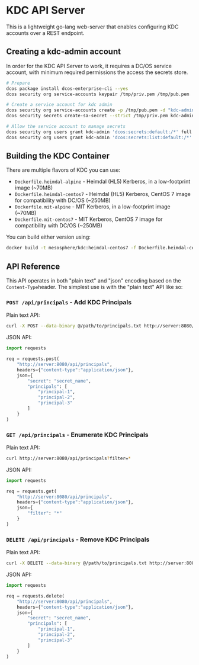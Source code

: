 # KDC API Server

This is a lightweight go-lang web-server that enables configuring KDC accounts over a REST endpoint.

## Creating a kdc-admin account

In order for the KDC API Server to work, it requires a DC/OS service account, with minimum required permissions the access the secrets store.

```sh
# Prepare
dcos package install dcos-enterprise-cli --yes
dcos security org service-accounts keypair /tmp/priv.pem /tmp/pub.pem

# Create a service account for kdc admin
dcos security org service-accounts create -p /tmp/pub.pem -d "kdc-admin-sa" kdc-admin
dcos security secrets create-sa-secret --strict /tmp/priv.pem kdc-admin "/kdc-admin"

# Allow the service account to manage secrets
dcos security org users grant kdc-admin 'dcos:secrets:default:/*' full
dcos security org users grant kdc-admin 'dcos:secrets:list:default:/*' full
```

## Building the KDC Container

There are multiple flavors of KDC you can use:

* `Dockerfile.heimdal-alpine` - Heimdal (HL5) Kerberos, in a low-footprint image (~70MB)
* `Dockerfile.heimdal-centos7` - Heimdal (HL5) Kerberos, CentOS 7 image for compatibility with DC/OS (~250MB)
* `Dockerfile.mit-alpine` - MIT Kerberos, in a low-footprint image (~70MB)
* `Dockerfile.mit-centos7` - MIT Kerberos, CentOS 7 image for compatibility with DC/OS (~250MB)

You can build either version using:

```sh
docker build -t mesosphere/kdc:heimdal-centos7 -f Dockerfile.heimdal-centos7 .
```

## API Reference

This API operates in both "plain text" and "json" encoding based on the `Content-Type`header. The simplest use is with the "plain text" API like so:

### `POST /api/principals` - Add KDC Principals 

Plain text API:

```sh
curl -X POST --data-binary @/path/to/principals.txt http://server:8080/api/principals?secret=secret_name
```

JSON API:

```py
import requests

req = requests.post(
    "http://server:8080/api/principals",
    headers={"content-type":"application/json"},
    json={
        "secret": "secret_name",
        "principals": [
            "principal-1",
            "principal-2",
            "principal-3"
        ]
    }
)
```

### `GET /api/principals` - Enumerate KDC Principals 

Plain text API:

```sh
curl http://server:8080/api/principals?filter=*
```

JSON API:

```py
import requests

req = requests.get(
    "http://server:8080/api/principals",
    headers={"content-type":"application/json"},
    json={
        "filter": "*"
    }
)
```

### `DELETE /api/principals` - Remove KDC Principals 

Plain text API:

```sh
curl -X DELETE --data-binary @/path/to/principals.txt http://server:8080/api/principals?secret=secret_name
```

JSON API:

```py
import requests

req = requests.delete(
    "http://server:8080/api/principals",
    headers={"content-type":"application/json"},
    json={
        "secret": "secret_name",
        "principals": [
            "principal-1",
            "principal-2",
            "principal-3"
        ]
    }
)
```
